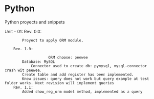 # Python
Python proyects and snippets

Unit - 01:
		Rev. 0.0:

			Proyect to apply ORM module.

		Rev. 1.0:

                        ORM choose: peewee 
			Database: MySQL
           		Connector used to create db: pymysql, mysql-connector crash wit peewee.
			Create table and add register has been implemented.
			Know issues: query does not work but query example at test folder works. Next revision will implement queries
		Rev. 1.1:
			Added show_reg_orm model method, implemented as a query
